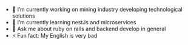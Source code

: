 - 🔭 I’m currently working on mining industry developing technological solutions
- 🌱 I’m currently learning nestJs and microservices
- 💬 Ask me about ruby on rails and backend develop in general
- ⚡ Fun fact: My English is very bad
